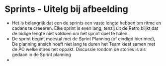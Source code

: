 # Sprints - Uitelg bij afbeelding
- Het is belangrijk dat een de sprints een vaste lengte hebben om ritme en cadans te creeeren. Elke sprint is even lang, tenzij uit de Retro blijkt dat de hidige lengte niet voldoen om het sprint doel te halen.
- De sprint begint meestal met de Sprint Planning (of eindigd hier mee), De planning ansich hoeft niet lang te duren  het Team kiest samen met de PO welke stires het oppakt. Discussie rondom de stories is als gedaan in de Sprint planning
-
